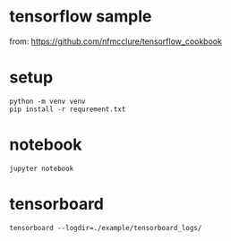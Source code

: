 
# tensorflow sample

from:
https://github.com/nfmcclure/tensorflow_cookbook

# setup

```
python -m venv venv
pip install -r requrement.txt
```

# notebook

```
jupyter notebook
```

# tensorboard

```
tensorboard --logdir=./example/tensorboard_logs/
```
